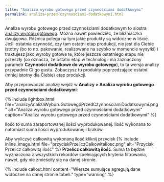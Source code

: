 ```yaml
---
title: "Analiza wyrobu gotowego przed czynnościami dodatkowymi"
permalink: analiza-przed-czynnosciami-dodatkowymi.html
---
```


Analiza wyrobu gotowego przed czynnościami dodatkowym to siostra [analizy wyrobu gotowego](/analiza-wyrobu-gotowego). Można nawet powiedzieć, że bliźniaczka dwujajowa. Różnica polega na tym jakie produkty są widoczne w liście. Jeśli ostatnia czynność, czy tam ostatni etap produkcji, nie jest dla Ciebie istotny (bo to np. pakowanie, realizowane na szybko w momencie wysyłki) i traktujesz jako wyroby gotowe te, które jeszcze ostatniego etapu nie przeszły (co oznacza, że ostatni etap w technologii ma zaznaczony parametr **Czynności dodatkowe do wyrobu gotowego**), to ta wersja analizy przypadnie Ci go gustu. Zobaczysz tu produkty poprzedzające ostatni (mniej istotny dla Ciebie) etap produkcji.

Aby przeprowadzić analizę wejdź w **Analizy > Analiza wyrobu gotowego przed czynnościami dodatkowymi**:

{% include lightbox.html file="analizyAnalizaWyboruGotowegoPrzedCzynnosciamiDodatkowymi.png" alt="Analiza wyrobu gotowego przed czynnościami dodatkowymi" caption="Analiza wyrobu gotowego przed czynnościami dodatkowymi" %}

Ilość to suma zaraportowanej ilości wyprodukowanej. Ilość wykonana to natomiast suma ilości wyprodukowanej i braków.

Aby wyliczyć całkowitą wykonaną ilość kliknij przycisk {% include inline_image.html file="przyciskPrzeliczCalkowitaIlosc.png" alt="Przycisk Przelicz całkowitą ilość" %} **Przelicz całkowitą ilość**. Suma ta będzie wyznaczona z wszystkich rekordów spełniających kryteria filtrowania, nawet, gdy nie zmieściły się na danej stronie.

{% include callout.html content="Wiersze sumujące agregują dane widoczne na danej stronie tabeli." type="warning" %}